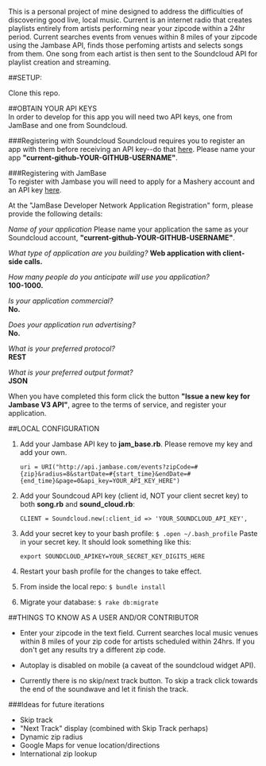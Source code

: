 This is a personal project of mine designed to address the difficulties of discovering good live, local music. Current is an internet radio that creates playlists entirely from artists performing near your zipcode within a 24hr period. Current searches events from venues within 8 miles of your zipcode using the Jambase API, finds those  perfoming artists and selects songs from them. One song from each artist is then sent to the Soundcloud API for playlist creation and streaming. 

##SETUP: 

Clone this repo.  

##OBTAIN YOUR API KEYS  
In order to develop for this app you will need two API keys, one from JamBase and one from Soundcloud.  

###Registering with Soundcloud 
Soundcloud requires you to register an app with them before receiving an API key--do that [here](http://soundcloud.com/you/apps/new).  Please name your app **"current-github-YOUR-GITHUB-USERNAME"**.  


###Registering with JamBase  
To register with Jambase you will need to apply for a Mashery account and an API key [here](http://developer.jambase.com/).
	
At the "JamBase Developer Network Application Registration" form, please provide the following details:

*Name of your application* 
Please name your application the same as your Soundcloud account, **"current-github-YOUR-GITHUB-USERNAME"**.

*What type of application are you building?* 
**Web application with client-side calls.**

*How many people do you anticipate will use you application?*  
**100-1000.**

*Is your application commercial?*  
**No.**

*Does your application run advertising?*  
**No.**

*What is your preferred protocol?*  
**REST**

*What is your preferred output format?*  
**JSON**

When you have completed this form click the button **"Issue a new key for Jambase V3 API"**, agree to the terms of service, and register your application.


##LOCAL CONFIGURATION

1. Add your Jambase API key to **jam_base.rb**.  Please remove my key and add your own.   
	
	`uri = URI("http://api.jambase.com/events?zipCode=#{zip}&radius=8&startDate=#{start_time}&endDate=#{end_time}&page=0&api_key=YOUR_API_KEY_HERE")`

2. Add your Soundcoud API key (client id, NOT your client secret key) to both **song.rb** and **sound_cloud.rb**:  
	
	`CLIENT = Soundcloud.new(:client_id => 'YOUR_SOUNDCLOUD_API_KEY',`

3. Add your secret key to your bash profile: 
	`$ .open ~/.bash_profile` 
		Paste in your secret key.  It should look something like this: 
		
	`export
		SOUNDCLOUD_APIKEY=YOUR_SECRET_KEY_DIGITS_HERE` 

4. Restart your bash profile for the changes to take effect. 

5. From inside the local repo: `$ bundle install`

6. Migrate your database: `$ rake db:migrate`


##THINGS TO KNOW AS A USER AND/OR CONTRIBUTOR
- Enter your zipcode in the text field.  Current searches local music venues within 8 miles of your zip code for artists scheduled within 24hrs.  If you don't get any results try a different zip code.  

- Autoplay is disabled on mobile (a caveat of the soundcloud widget API).

- Currently there is no skip/next track button.  To skip a track click towards the end of the soundwave and let it finish the track.  
 
###Ideas for future iterations
- Skip track
- "Next Track" display (combined with Skip Track perhaps)
- Dynamic zip radius 
- Google Maps for venue location/directions
- International zip lookup
